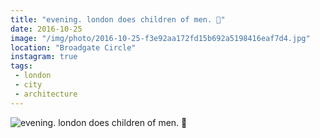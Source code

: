 ```yaml
---
title: "evening. london does children of men. 📰"
date: 2016-10-25
image: "/img/photo/2016-10-25-f3e92aa172fd15b692a5198416eaf7d4.jpg"
location: "Broadgate Circle"
instagram: true
tags:
 - london
 - city
 - architecture
---
```


![evening. london does children of men. 📰](/img/photo/2016-10-25-f3e92aa172fd15b692a5198416eaf7d4.jpg)
